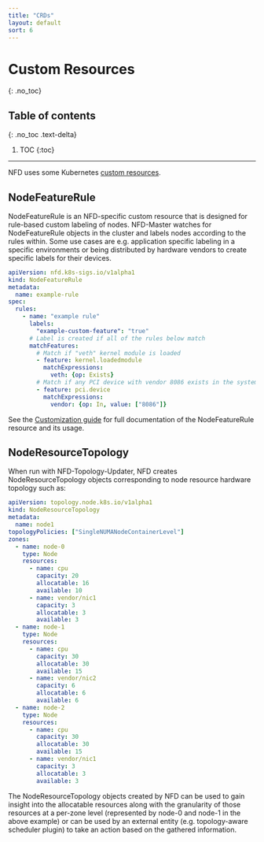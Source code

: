 ```yaml
---
title: "CRDs"
layout: default
sort: 6
---
```


# Custom Resources
{: .no_toc}

## Table of contents
{: .no_toc .text-delta}

1. TOC
{:toc}

---

NFD uses some Kubernetes [custom resources][custom-resources].

## NodeFeatureRule

NodeFeatureRule is an NFD-specific custom resource that is designed for
rule-based custom labeling of nodes. NFD-Master watches for NodeFeatureRule
objects in the cluster and labels nodes according to the rules within. Some use
cases are e.g. application specific labeling in a specific environments or
being distributed by hardware vendors to create specific labels for their
devices.

```yaml
apiVersion: nfd.k8s-sigs.io/v1alpha1
kind: NodeFeatureRule
metadata:
  name: example-rule
spec:
  rules:
    - name: "example rule"
      labels:
        "example-custom-feature": "true"
      # Label is created if all of the rules below match
      matchFeatures:
        # Match if "veth" kernel module is loaded
        - feature: kernel.loadedmodule
          matchExpressions:
            veth: {op: Exists}
        # Match if any PCI device with vendor 8086 exists in the system
        - feature: pci.device
          matchExpressions:
            vendor: {op: In, value: ["8086"]}
```

See the
[Customization guide](customization-guide#node-feature-rule-custom-resource)
for full documentation of the NodeFeatureRule resource and its usage.

## NodeResourceTopology

When run with NFD-Topology-Updater, NFD creates NodeResourceTopology objects
corresponding to node resource hardware topology such as:

```yaml
apiVersion: topology.node.k8s.io/v1alpha1
kind: NodeResourceTopology
metadata:
  name: node1
topologyPolicies: ["SingleNUMANodeContainerLevel"]
zones:
  - name: node-0
    type: Node
    resources:
      - name: cpu
        capacity: 20
        allocatable: 16
        available: 10
      - name: vendor/nic1
        capacity: 3
        allocatable: 3
        available: 3
  - name: node-1
    type: Node
    resources:
      - name: cpu
        capacity: 30
        allocatable: 30
        available: 15
      - name: vendor/nic2
        capacity: 6
        allocatable: 6
        available: 6
  - name: node-2
    type: Node
    resources:
      - name: cpu
        capacity: 30
        allocatable: 30
        available: 15
      - name: vendor/nic1
        capacity: 3
        allocatable: 3
        available: 3
```

The NodeResourceTopology objects created by NFD can be used to gain insight
into the allocatable resources along with the granularity of those resources at
a per-zone level (represented by node-0 and node-1 in the above example) or can
be used by an external entity (e.g. topology-aware scheduler plugin) to take an
action based on the gathered information.

<!-- Links -->
[custom-resources]: https://kubernetes.io/docs/concepts/extend-kubernetes/api-extension/custom-resources/
